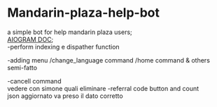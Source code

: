 # Mandarin-plaza-help-bot
a simple bot for help mandarin plaza users;<br />
[AIOGRAM DOC](https://docs.aiogram.dev/en/latest/index.html);<br />
-perform indexing e dispather function<br />

-adding menu /change_language command /home command & others <br /> semi-fatto

-cancell command<br /> vedere con simone quali eliminare 
-referral code button and count <br /> json aggiornato va preso il dato corretto 

